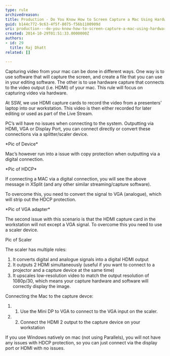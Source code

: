 ```yaml
---
type: rule
archivedreason: 
title: Production - Do You Know How to Screen Capture a Mac Using Hardware Capture?
guid: b144c772-9c63-4f5f-8075-f56b1100909d
uri: production---do-you-know-how-to-screen-capture-a-mac-using-hardware-capture
created: 2014-10-29T01:51:33.0000000Z
authors:
- id: 29
  title: Raj Dhatt
related: []

---
```


Capturing video from your mac can be done in different ways. One way is to use software that will capture the screen, and create a file that you can use in your editing software. The other is to use hardware capture that connects to the video output (i.e. HDMI) of your mac. This rule will focus on capturing video via hardware. 
<!--endintro-->

At SSW, we use HDMI capture cards to record the video from a presenters’ laptop into our workstation. This video is then either recorded for later editing or used as part of the Live Stream.

PC’s will have no issues when connecting to the system. Outputting via HDMI, VGA or Display Port, you can connect directly or convert these connections via a splitter/scaler device.



\*Pic of Device\*



Mac’s however run into a issue with copy protection when outputting via a digital connection.



\*Pic of HDCP\*



If connecting a MAC via a digital connection, you will see the above message in XSplit (and any other similar streaming/capture software).

To overcome this, you need to convert the signal to VGA (analogue), which will strip out the HDCP protection.



\*Pic of VGA adapter\*



The second issue with this scenario is that the HDMI capture card in the workstation will not except a VGA signal. To overcome this you need to use a scaler device.



Pic of Scaler





The scaler has multiple roles:

1. It converts digital and analogue signals into a digital HDMI output
2. It outputs 2 HDMI simultaneously (useful if you want to connect to a projector and a capture device at the same time)
3. It upscales low-resolution video to match the output resolution of 1080p/30, which means your capture hardware and software will correctly display the image.


Connecting the Mac to the capture devce:



1. 1. Use the Mini DP to VGA to connect to the VGA input on the scaler.
2. 2. Connect the HDMI 2 output to the capture device on your workstation




If you use Windows natively on mac (not using Parallels), you will not have any issues with HDCP protection, so you can just connect via the display port or HDMI with no issues.
